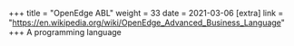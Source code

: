 +++
title = "OpenEdge ABL"
weight = 33
date = 2021-03-06
[extra]
link = "https://en.wikipedia.org/wiki/OpenEdge_Advanced_Business_Language"
+++
A programming language

